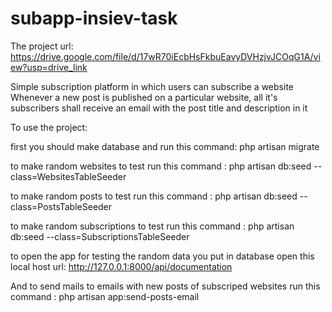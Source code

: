 # subapp-insiev-task
The project url: https://drive.google.com/file/d/17wR70iEcbHsFkbuEavyDVHzjvJCOqG1A/view?usp=drive_link

Simple subscription platform in which users can subscribe a website Whenever a new post is published on a particular website, all it's subscribers shall receive an email with the post title and description in it


To use the project:


first you should make database and run this command: php artisan migrate


to make random websites to test run this command : php artisan db:seed --class=WebsitesTableSeeder


to make random posts to test run this command : php artisan db:seed --class=PostsTableSeeder


to make random subscriptions to test run this command : php artisan db:seed --class=SubscriptionsTableSeeder 


to open the app for testing the random data you put in database open this local host url: http://127.0.0.1:8000/api/documentation


And to send mails to emails with new posts of subscriped websites run this command : php artisan app:send-posts-email
